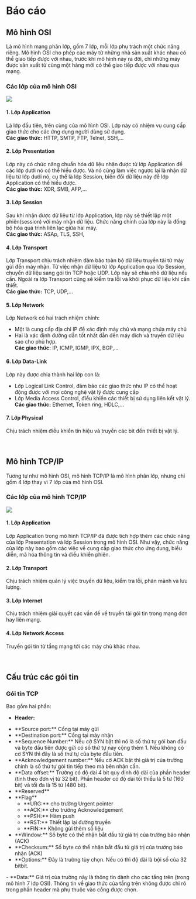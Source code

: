 # Báo cáo

## Mô hình OSI
Là mô hình mạng phân lớp, gồm 7 lớp, mỗi lớp phụ trách một chức năng riêng. Mô hình OSI cho phép các máy từ những nhà sản xuất khác nhau có thể giao tiếp được với nhau, trước khi mô hình này ra đời, chỉ những máy được sản xuất từ cùng một hàng mới có thể giao tiếp được với nhau qua mạng.

### Các lớp của mô hình OSI

<img src="http://2.bp.blogspot.com/_oI4G5UUCxnU/TRxegRxWZaI/AAAAAAAAAJ4/49EnNEMpPt8/s1600/osi.gif">

#### 1. Lớp Application
Là lớp đầu tiên, trên cùng của mô hình OSI. Lớp này có nhiệm vụ cung cấp giao thức cho các ứng dụng người dùng sử dụng.<br />
**Các giao thức:** HTTP, SMTP, FTP, Telnet, SSH,...
#### 2. Lớp Presentation
Lớp này có chức năng chuẩn hóa dữ liệu nhận được từ lớp Application để các lớp dưới nó có thể hiểu được. Và nó cũng làm việc ngược lại là nhận dữ liệu từ lớp dưới nó, cụ thể là lớp Session, biến đổi dữ liệu này để lớp Application có thể hiểu được.<br />
**Các giao thức:** XDR, SMB, AFP,...
#### 3. Lớp Session
Sau khi nhận được dữ liệu từ lớp Application, lớp này sẽ thiết lập một phiên(session) với máy nhận dữ liệu. Chức năng chính của lớp này là đồng bộ hóa quá trình liên lạc giữa hai máy.<br />
**Các giao thức:** ASAp, TLS, SSH,
#### 4. Lớp Transport
Lớp Transport chịu trách nhiệm đảm bảo toàn bộ dữ liệu truyền tải từ máy gửi đến máy nhận. Từ việc nhận dữ liệu từ lớp Application qua lớp Session, chuyển dữ liệu sang gói tin TCP hoặc UDP. Lớp này sẽ chia nhỏ dữ liệu nếu cần. Ngoài ra lớp Transport cũng sẽ kiểm tra lỗi và khôi phục dữ liệu khi cần thiết.<br />
**Các giao thức:** TCP, UDP,...
#### 5. Lớp Network
Lớp Network có hai trách nhiệm chính:
- Một là cung cấp địa chỉ IP để xác định máy chủ và mạng chứa máy chủ
- Hai là xác định đường dẫn tốt nhất dẫn đến máy đích và truyền dữ liệu sao cho phù hợp.<br />
**Các giao thức:** IP, ICMP, IGMP, IPX, BGP,...
#### 6. Lớp Data-Link
Lớp này được chia thành hai lớp con là:
- Lớp Logical Link Control, đảm bảo các giao thức như IP có thể hoạt động được với mọi công nghệ vật lý được cung cấp
- Lớp Media Access Control, điều khiển các thiết bị sử dụng liên kết vật lý.<br />
**Các giao thức:** Ethernet, Token ring, HDLC,...
#### 7. Lớp Physical
Chịu trách nhiệm điều khiển tín hiệu và truyền các bit đến thiết bị vật lý.
<br/><br/><br/>
## Mô hình TCP/IP
Tương tự như mô hình OSI, mô hình TCP/IP là mô hình phân lớp, nhưng chỉ gồm 4 lớp thay vì 7 lớp của mô hình OSI.

### Các lớp của mô hình TCP/IP

<img src="https://4.bp.blogspot.com/-z3ks4An958s/V8lG64oSsbI/AAAAAAAAANQ/9Ear_1_rr9Q1xdwq4LI8l-BPAtpgv592ACLcB/s1600/3.png" />

#### 1. Lớp Application
Lớp Application trong mô hình TCP/IP đã được tích hợp thêm các chức năng của lớp Presentation và lớp Session trong mô hình OSI. Như vậy, chức năng của lớp này bao gồm các việc về cung cấp giao thức cho ứng dung, biểu diễn, mã hóa thông tin và điều khiển phiên.
#### 2. Lớp Transport
Chịu trách nhiệm quản lý việc truyền dữ liệu, kiểm tra lỗi, phân mảnh và lưu lượng.
#### 3. Lớp Internet
Chịu trách nhiệm giải quyết các vần đề về truyền tải gói tin trong mạng đơn hay liên mạng.
#### 4. Lớp Network Access
Truyền gói tin từ tầng mạng tới các máy chủ khác nhau.
<br/><br/><br/>
## Cấu trúc các gói tin

### Gói tin TCP
Bao gồm hai phần:
- **Header:**
<ul>
<li> **Source port:** Cổng tại máy gửi </li>
<li> **Destination port:** Cổng tại máy nhận </li>
<li> **Sequence Number:** Nếu cờ SYN bật thì nó là số thứ tự gói ban đầu và byte đầu tiên được gửi có số thứ tự này cộng thêm 1. Nếu không có cờ SYN thì đây là số thứ tự của byte đầu tiên. </li>
<li> **Acknowledgement number:** Nếu cờ ACK bật thì giá trị của trường chính là số thứ tự gói tin tiếp theo mà bên nhận cần. </li>
<li> **Data offset:** Trường có độ dài 4 bit quy định độ dài của phần header (tính theo đơn vị từ 32 bit). Phần header có độ dài tối thiểu là 5 từ (160 bit) và tối đa là 15 từ (480 bit). </li>
<li> **Reserved**</li>
<li> **Flag**
<ul>
<li> **URG:** cho trường Urgent pointer </li>
<li> **ACK:** cho trường Acknowledgement </li>
<li> **PSH:** Hàm push</li>
<li> **RST:** Thiết lập lại đường truyền </li>
<li> **FIN:** Không gửi thêm số liệu </li>
</ul>
</li>
<li> **Window:** Số byte có thể nhận bắt đầu từ giá trị của trường báo nhận (ACK) </li>
<li> **Checksum:** Số byte có thể nhận bắt đầu từ giá trị của trường báo nhận (ACK) </li>
<li>  **Options:** Đây là trường tùy chọn. Nếu có thì độ dài là bội số của 32 bitbit. </li>
</li>
</ul>
- **Data:**
Giá trị của trường này là thông tin dành cho các tầng trên (trong mô hình 7 lớp OSI). Thông tin về giao thức của tầng trên không được chỉ rõ trong phần header mà phụ thuộc vào cổng được chọn.
